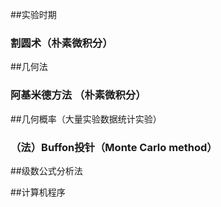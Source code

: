 ##实验时期
### 割圆术（朴素微积分）

##几何法
### 阿基米德方法 （朴素微积分） 

##几何概率（大量实验数据统计实验）
### （法）Buffon投针（Monte Carlo method）

##级数公式分析法

##计算机程序

